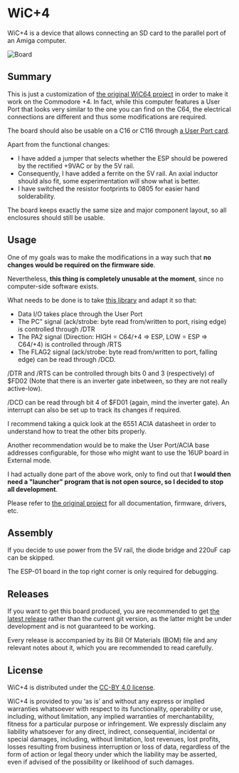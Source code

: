 # WiC+4
WiC+4 is a device that allows connecting an SD card to the parallel port of an Amiga computer.

![Board](https://raw.githubusercontent.com/SukkoPera/WiC+4/master/img/render-top.png)

## Summary
This is just a customization of [the original WiC64 project](https://github.com/WiC64-Team/wic64-hardware) in order to make it work on the Commodore +4. In fact, while this computer features a User Port that looks very similar to the one you can find on the C64, the electrical connections are different and thus some modifications are required.

The board should also be usable on a C16 or C116 through [a User Port card](https://github.com/SukkoPera/16up).

Apart from the functional changes:
* I have added a jumper that selects whether the ESP should be powered by the rectified +9VAC or by the 5V rail.
* Consequently, I have added a ferrite on the 5V rail. An axial inductor should also fit, some experimentation will show what is better.
* I have switched the resistor footprints to 0805 for easier hand solderability.

The board keeps exactly the same size and major component layout, so all enclosures should still be usable.

## Usage
One of my goals was to make the modifications in a way such that **no changes would be required on the firmware side**.

Nevertheless, **this thing is completely unusable at the moment**, since no computer-side software exists.

What needs to be done is to take [this library](https://github.com/WiC64-Team/wic64-library) and adapt it so that:

* Data I/O takes place through the User Port
* The PC" signal (ack/strobe: byte read from/written to port, rising edge) is controlled through /DTR
* The PA2 signal (Direction: HIGH = C64/+4 => ESP, LOW = ESP => C64/+4) is controlled through /RTS
* The FLAG2 signal (ack/strobe: byte read from/written to port, falling edge) can be read through /DCD.

/DTR and /RTS can be controlled through bits 0 and 3 (respectively) of $FD02 (Note that there is an inverter gate inbetween, so they are not really active-low).

/DCD can be read through bit 4 of $FD01 (again, mind the inverter gate). An interrupt can also be set up to track its changes if required.

I recommend taking a quick look at the 6551 ACIA datasheet in order to understand how to treat the other bits properly.

Another recommendation would be to make the User Port/ACIA base addresses configurable, for those who might want to use the 16UP board in External mode.

I had actually done part of the above work, only to find out that **I would then need a "launcher" program that is not open source, so I decided to stop all development**.

Please refer to [the original project](https://github.com/WiC64-Team/wic64-hardware) for all documentation, firmware, drivers, etc.

## Assembly
If you decide to use power from the 5V rail, the diode bridge and 220uF cap can be skipped.

The ESP-01 board in the top right corner is only required for debugging.

## Releases
If you want to get this board produced, you are recommended to get [the latest release](https://github.com/SukkoPera/WiC+4/releases) rather than the current git version, as the latter might be under development and is not guaranteed to be working.

Every release is accompanied by its Bill Of Materials (BOM) file and any relevant notes about it, which you are recommended to read carefully.

## License
WiC+4 is distributed under the [CC-BY 4.0 license](https://creativecommons.org/licenses/by/4.0/).

WiC+4 is provided to you ‘as is’ and without any express or implied warranties whatsoever with respect to its functionality, operability or use, including, without limitation, any implied warranties of merchantability, fitness for a particular purpose or infringement. We expressly disclaim any liability whatsoever for any direct, indirect, consequential, incidental or special damages, including, without limitation, lost revenues, lost profits, losses resulting from business interruption or loss of data, regardless of the form of action or legal theory under which the liability may be asserted, even if advised of the possibility or likelihood of such damages.
